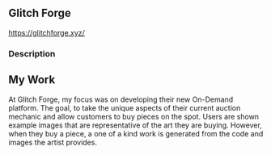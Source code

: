 ## Glitch Forge

https://glitchforge.xyz/


### Description


## My Work

At Glitch Forge, my focus was on developing their new On-Demand platform. The goal, to take the unique aspects of their current auction mechanic
and allow customers to buy pieces on the spot. Users are shown example images that are representative of the art they are buying. However, when
they buy a piece, a one of a kind work is generated from the code and images the artist provides. 


